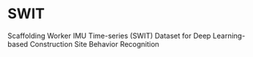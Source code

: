 # SWIT
Scaffolding Worker IMU Time-series (SWIT) Dataset for Deep Learning-based Construction Site Behavior Recognition
